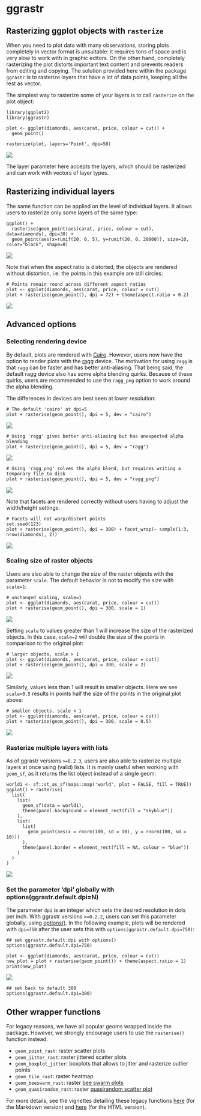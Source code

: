 # ggrastr

## Rasterizing ggplot objects with `rasterize`

When you need to plot data with many observations, storing plots
completely in vector format is unsuitable: it requires tons of space and
is very slow to work with in graphic editors. On the other hand,
completely rasterizing the plot distorts important text content and
prevents readers from editing and copying. The solution provided here
within the package `ggrastr` is to rasterize layers that have a lot of
data points, keeping all the rest as vector.

The simplest way to rasterize some of your layers is to call `rasterize`
on the plot object:

    library(ggplot2)
    library(ggrastr)

    plot <- ggplot(diamonds, aes(carat, price, colour = cut)) +
      geom_point()

    rasterize(plot, layers='Point', dpi=50)

![](Raster_geoms_files/figure-markdown_strict/unnamed-chunk-1-1.png)

The layer parameter here accepts the layers, which should be rasterized
and can work with vectors of layer types.

## Rasterizing individual layers

The same function can be applied on the level of individual layers. It
allows users to rasterize only some layers of the same type:

    ggplot() + 
      rasterise(geom_point(aes(carat, price, colour = cut), data=diamonds), dpi=30) +
      geom_point(aes(x=runif(20, 0, 5), y=runif(20, 0, 20000)), size=10, color="black", shape=8)

![](Raster_geoms_files/figure-markdown_strict/unnamed-chunk-2-1.png)

Note that when the aspect ratio is distorted, the objects are rendered
without distortion, i.e. the points in this example are still circles:

    # Points remain round across different aspect ratios
    plot <- ggplot(diamonds, aes(carat, price, colour = cut))
    plot + rasterise(geom_point(), dpi = 72) + theme(aspect.ratio = 0.2)

![](Raster_geoms_files/figure-markdown_strict/unnamed-chunk-3-1.png)

## Advanced options

### Selecting rendering device

By default, plots are rendered with
[Cairo](https://CRAN.R-project.org/package=Cairo). However, users now
have the option to render plots with the
[ragg](https://github.com/r-lib/ragg) device. The motivation for using
`ragg` is that `ragg` can be faster and has better anti-aliasing. That
being said, the default ragg device also has some alpha blending quirks.
Because of these quirks, users are recommended to use the `ragg_png`
option to work around the alpha blending.

The differences in devices are best seen at lower resolution:

    # The default 'cairo' at dpi=5
    plot + rasterise(geom_point(), dpi = 5, dev = "cairo")

![](Raster_geoms_files/figure-markdown_strict/unnamed-chunk-4-1.png)

    # Using 'ragg' gives better anti-aliasing but has unexpected alpha blending
    plot + rasterise(geom_point(), dpi = 5, dev = "ragg")

![](Raster_geoms_files/figure-markdown_strict/unnamed-chunk-5-1.png)

    # Using 'ragg_png' solves the alpha blend, but requires writing a temporary file to disk
    plot + rasterise(geom_point(), dpi = 5, dev = "ragg_png")

![](Raster_geoms_files/figure-markdown_strict/unnamed-chunk-6-1.png)

Note that facets are rendered correctly without users having to adjust
the width/height settings.

    # Facets will not warp/distort points
    set.seed(123)
    plot + rasterise(geom_point(), dpi = 300) + facet_wrap(~ sample(1:3, nrow(diamonds), 2))

![](Raster_geoms_files/figure-markdown_strict/unnamed-chunk-7-1.png)

### Scaling size of raster objects

Users are also able to change the size of the raster objects with the
parameter `scale`. The default behavior is not to modify the size with
`scale=1`:

    # unchanged scaling, scale=1
    plot <- ggplot(diamonds, aes(carat, price, colour = cut))
    plot + rasterise(geom_point(), dpi = 300, scale = 1)

![](Raster_geoms_files/figure-markdown_strict/unnamed-chunk-8-1.png)

Setting `scale` to values greater than 1 will increase the size of the
rasterized objects. In this case, `scale=2` will double the size of the
points in comparison to the original plot:

    # larger objects, scale > 1
    plot <- ggplot(diamonds, aes(carat, price, colour = cut))
    plot + rasterise(geom_point(), dpi = 300, scale = 2)

![](Raster_geoms_files/figure-markdown_strict/unnamed-chunk-9-1.png)

Similarly, values less than 1 will result in smaller objects. Here we
see `scale=0.5` results in points half the size of the points in the
original plot above:

    # smaller objects, scale < 1
    plot <- ggplot(diamonds, aes(carat, price, colour = cut))
    plot + rasterise(geom_point(), dpi = 300, scale = 0.5)

![](Raster_geoms_files/figure-markdown_strict/unnamed-chunk-10-1.png)

### Rasterize multiple layers with lists

As of ggrastr versions `>=0.2.3`, users are also able to rasterize
multiple layers at once using (valid) lists. It is mainly useful when
working with `geom_sf`, as it returns the list object instead of a
single geom:

    world1 <- sf::st_as_sf(maps::map('world', plot = FALSE, fill = TRUE))
    ggplot() + rasterise(
      list(
        list(
          geom_sf(data = world1),
          theme(panel.background = element_rect(fill = "skyblue"))
        ),
        list(
          list(
            geom_point(aes(x = rnorm(100, sd = 10), y = rnorm(100, sd = 10)))
          ),
          theme(panel.border = element_rect(fill = NA, colour = "blue"))
        )
      )
    )

![](Raster_geoms_files/figure-markdown_strict/unnamed-chunk-11-1.png)

### Set the parameter ‘dpi’ globally with options(ggrastr.default.dpi=N)

The parameter `dpi` is an integer which sets the desired resolution in
dots per inch. With ggrastr versions `>=0.2.2`, users can set this
parameter globally, using
[options()](https://stat.ethz.ch/R-manual/R-devel/library/base/html/options.html).
In the following example, plots will be rendered with `dpi=750` after
the user sets this with `options(ggrastr.default.dpi=750)`:

    ## set ggrastr.default.dpi with options()
    options(ggrastr.default.dpi=750)

    plot <- ggplot(diamonds, aes(carat, price, colour = cut))
    new_plot = plot + rasterise(geom_point()) + theme(aspect.ratio = 1)
    print(new_plot)

![](Raster_geoms_files/figure-markdown_strict/unnamed-chunk-12-1.png)


    ## set back to default 300
    options(ggrastr.default.dpi=300)

## Other wrapper functions

For legacy reasons, we have all popular geoms wrapped inside the
package. However, we strongly encourage users to use the `rasterise()`
function instead.

-   `geom_point_rast`: raster scatter plots
-   `geom_jitter_rast`: raster jittered scatter plots
-   `geom_boxplot_jitter`: boxplots that allows to jitter and rasterize
    outlier points
-   `geom_tile_rast`: raster heatmap
-   `geom_beeswarm_rast`: raster [bee swarm
    plots](https://github.com/eclarke/ggbeeswarm#geom_beeswarm)
-   `geom_quasirandom_rast`: raster [quasirandom scatter
    plot](https://github.com/eclarke/ggbeeswarm#geom_quasirandom)

For more details, see the vignettes detailing these legacy functions
[here](https://github.com/VPetukhov/ggrastr/blob/main/vignettes/Legacy_functions.md)
(for the Markdown version) and
[here](https://htmlpreview.github.io/?https://raw.githubusercontent.com/VPetukhov/ggrastr/main/doc/Legacy_functions.html)
(for the HTML version).
